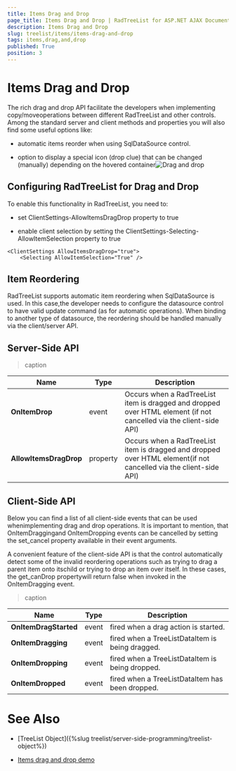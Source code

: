 ```yaml
---
title: Items Drag and Drop
page_title: Items Drag and Drop | RadTreeList for ASP.NET AJAX Documentation
description: Items Drag and Drop
slug: treelist/items/items-drag-and-drop
tags: items,drag,and,drop
published: True
position: 3
---
```


# Items Drag and Drop



The rich drag and drop API facilitate the developers when implementing copy/moveoperations between different RadTreeList and other controls. Among the standard server and	client methods and properties you will also find some useful options like:

* automatic items reorder when using SqlDataSource control.

* option to display a special icon (drop clue) that can be changed (manually)	depending on the hovered container![Drag and drop](images/treelist_items-drag-drop1.png)

## Configuring RadTreeList for Drag and Drop

To enable this functionality in RadTreeList, you need to:

* set ClientSettings-AllowItemsDragDrop property to true

* enable client selection by setting the	ClientSettings-Selecting-AllowItemSelection property to true



````ASPNET
<ClientSettings AllowItemsDragDrop="true">
	<Selecting AllowItemSelection="True" />
````


## Item Reordering

RadTreeList supports automatic item reordering when SqlDataSource is used. In this case,the developer needs to configure the datasource control to have valid update command (as for automatic operations). When binding to another type of datasource, the reordering should be handled manually via the client/server API.

## Server-Side API


>caption  

| Name | Type | Description |
| ------ | ------ | ------ |
| **OnItemDrop** |event|Occurs when a RadTreeList item is dragged and dropped over HTML element (if not cancelled via the client-side API)|
| **AllowItemsDragDrop** |property|Occurs when a RadTreeList item is dragged and dropped over HTML element(if not cancelled via the client-side API)|

## Client-Side API

Below you can find a list of all client-side events that can be used whenimplementing drag and drop operations. It is important to mention, that OnItemDraggingand OnItemDropping events can be cancelled by setting the set_cancel property available	in their event arguments.

A convenient feature of the client-side API is that the control automatically detect	some of the invalid reordering operations such as trying to drag a parent item onto itschild or trying to drop an item over itself. In these cases, the get_canDrop propertywill return false when invoked in the OnItemDragging event.


>caption  

| Name | Type | Description |
| ------ | ------ | ------ |
| **OnItemDragStarted** |event| fired when a drag action is started.|
| **OnItemDragging** |event| fired when a TreeListDataItem is being dragged.|
| **OnItemDropping** |event| fired when a TreeListDataItem is being dropped.|
| **OnItemDropped** |event| fired when a TreeListDataItem has been dropped.|

# See Also

 * [TreeList Object]({%slug treelist/server-side-programming/treelist-object%})

 * [Items drag and drop demo](https://demos.telerik.com/aspnet-ajax/treelist/examples/itemsdragdrop/defaultcs.aspx)
